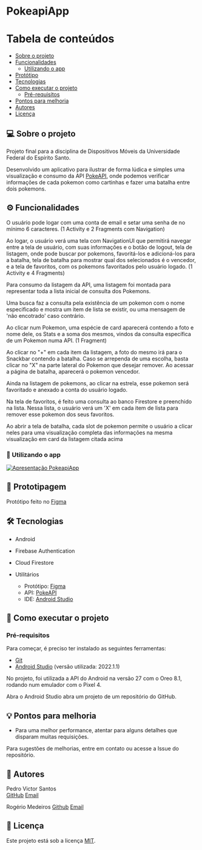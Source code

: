 # PokeapiApp

Tabela de conteúdos
=================
<!--ts-->
   * [Sobre o projeto](#-sobre-o-projeto)
   * [Funcionalidades](#-funcionalidades)
     * [Utilizando o app](#-utilizando-o-app)
   * [Protótipo](#-prototipagem)
   * [Tecnologias](#-tecnologias)
   * [Como executar o projeto](#-como-executar-o-projeto)
     * [Pré-requisitos](#pré-requisitos)
   * [Pontos para melhoria](#-pontos-para-melhoria)
   * [Autores](#-autores)
   * [Licença](#user-content--licença)
<!--te-->

## 💻 Sobre o projeto

Projeto final para a disciplina de Dispositivos Móveis da Universidade Federal do Espírito Santo.

Desenvolvido um aplicativo para ilustrar de forma lúdica e simples uma visualização e consumo da API [PokeAPI](https://pokeapi.co/docs/v2), onde podemos verificar informações de cada pokemon como cartinhas e fazer uma batalha entre dois pokemons.

## ⚙️ Funcionalidades

O usuário pode logar com uma conta de email e setar uma senha de no mínimo 6 caracteres. (1 Activity e 2 Fragments com Navigation)

Ao logar, o usuário verá uma tela com NavigationUI que permitirá navegar entre a tela de usuário, com suas informações e o botão de logout, tela de listagem, onde pode buscar por pokemons, favoritá-los e adicioná-los para a batalha, tela de batalha para mostrar qual dos selecionados é o vencedor, e a tela de favoritos, com os pokemons favoritados pelo usuário logado. (1 Activity e 4 Fragments)

Para consumo da listagem da API, uma listagem foi montada para representar toda a lista inicial de consulta dos Pokemons.

Uma busca faz a consulta pela existência de um pokemon com o nome especificado e mostra um item de lista se existir, ou uma mensagem de 'não encotrado' caso contrário.

Ao clicar num Pokemon, uma espécie de card aparecerá contendo a foto e nome dele, os Stats e a soma dos mesmos, vindos da consulta específica de um Pokemon numa API. (1 Fragment)

Ao clicar no "+" em cada item da listagem, a foto do mesmo irá para o Snackbar contendo a batalha. Caso se arrependa de uma escolha, basta clicar no "X" na parte lateral do Pokemon que desejar remover. Ao acessar a página de batalha, aparecerá o pokemon vencedor.

Ainda na listagem de pokemons, ao clicar na estrela, esse pokemon será favoritado e anexado a conta do usuário logado.

Na tela de favoritos, é feito uma consulta ao banco Firestore e preenchido na lista. Nessa lista, o usuário verá um 'X' em cada item de lista para remover esse pokemon dos seus favoritos.

Ao abrir a tela de batalha, cada slot de pokemon permite o usuário a clicar neles para uma visualização completa das informações na mesma visualização em card da listagem citada acima

### 🔎 Utilizando o app

[![Apresentação PokeapiApp](https://img.youtube.com/vi/5qPuP3I5ySs/0.jpg)](https://www.youtube.com/watch?v=5qPuP3I5ySs "Apresentação PokeapiApp")

## 🎨 Prototipagem

Protótipo feito no [Figma](https://www.figma.com/proto/anma4Zih6ceJMTtRQPjtiw/PokeApi-app?node-id=11%3A377&scaling=scale-down&page-id=0%3A1&starting-point-node-id=11%3A377)

## 🛠 Tecnologias

- Android

- Firebase Authentication

- Cloud Firestore

- Utilitários
  - Protótipo: [Figma](https://www.figma.com/proto/anma4Zih6ceJMTtRQPjtiw/PokeApi-app?node-id=11%3A377&scaling=scale-down&page-id=0%3A1&starting-point-node-id=11%3A377)
  - API: [PokeAPI](https://pokeapi.co/docs/v2)
  - IDE: [Android Studio](https://developer.android.com/studio)

## 🚀 Como executar o projeto

### Pré-requisitos

Para começar, é preciso ter instalado as seguintes ferramentas:
 - [Git](https://git-scm.com)
 - [Android Studio](https://developer.android.com/studio) (versão utilizada: 2022.1.1)
 
 No projeto, foi utilizada a API do Android na versão 27 com o Oreo 8.1, rodando num emulador com o Pixel 4.
 
 Abra o Android Studio abra um projeto de um repositório do GitHub.

## 💡 Pontos para melhoria

- Para uma melhor performance, atentar para alguns detalhes que disparam muitas requisições.

Para sugestões de melhorias, entre em contato ou acesse a Issue do repositório.

## 🦸 Autores

Pedro Victor Santos  
[GitHub](https://github.com/pedrovic7997)
[Email](mailto:pedrovictor6974@gmail.com)

Rogério Medeiros
[Github](https://github.com/RogerioMSantos)
[Email](mailto:rogerio.rmsj@gmail.com)

## 📝 Licença

Este projeto está sob a licença [MIT](./LICENSE).
